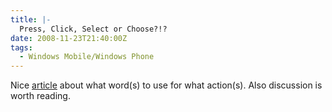 ```yaml
---
title: |-
  Press, Click, Select or Choose?!?
date: 2008-11-23T21:40:00Z
tags:
  - Windows Mobile/Windows Phone
---
```

Nice [article][1] about what word(s) to use for what action(s). Also discussion is worth reading.

[1]: http://blogs.msdn.com/windowsmobile/archive/2008/11/18/press-click-select-or-choose.aspx
